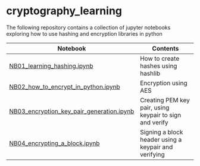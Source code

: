 # cryptography_learning

The following repository contains a collection of jupyter notebooks exploring how to use hashing and encryption libraries in python

|Notebook| Contents|
|-|-| 
|[NB01_learning_hashing.ipynb](/NB01_learning_hashing.ipynb)|How to create hashes using hashlib|
|[NB02_how_to_encrypt_in_python.ipynb](/NB02_how_to_encrypt_in_python.ipynb)|Encryption using AES|
|[NB03_encryption_key_pair_generation.ipynb](/NB03_encryption_key_pair_generation.ipynb)|Creating PEM key pair, using keypair to sign and verify|
|[NB04_encrypting_a_block.ipynb](NB04_encrypting_a_block.ipynb)|Signing a block header using a keypair and verifying| 
